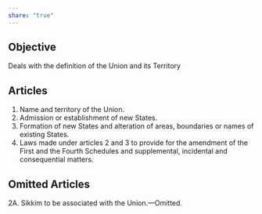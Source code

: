 ```yaml
---
share: "true"
---
```


## Objective
Deals with the definition of the Union and its Territory

## Articles
1. Name and territory of the Union. 
2. Admission or establishment of new States. 
3. Formation of new States and alteration of areas, boundaries or names of existing States. 
4. Laws made under articles 2 and 3 to provide for the amendment of the First and the Fourth Schedules and supplemental, incidental and consequential matters.

## Omitted Articles
2A. Sikkim to be associated with the Union.—Omitted. 